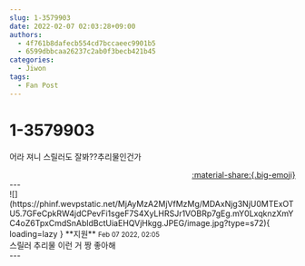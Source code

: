 ```yaml
---
slug: 1-3579903
date: 2022-02-07 02:03:28+09:00
authors:
  - 4f761b8dafecb554cd7bccaeec9901b5
  - 6599dbbcaa26237c2ab0f3becb421b45
categories:
  - Jiwon
tags:
  - Fan Post
---
```


# 1-3579903

<div class="post-container" markdown="1">
<div class="content-container md-sidebar__scrollwrap" markdown="1">

어라 져니 스릴러도 잘봐??추리물인건가

</div>
</div>

<div style="text-align: right;" markdown="1">
<a href="https://weverse.io/fromis9/fanpost/1-3579903" style="text-align: right;">:material-share:{.big-emoji}</a>
</div>
---

<div class="comments-container md-sidebar__scrollwrap" markdown="1">
<div class="comment" markdown="1">
<div class='id-container' markdown="1">
![](https://phinf.wevpstatic.net/MjAyMzA2MjVfMzMg/MDAxNjg3NjU0MTExOTU5.7GFeCpkRW4jdCPevFi1sgeF7S4XyLHRSJr1VOBRp7gEg.mY0LxqknzXmYC4oZ6TpxCmdSnAbldBctUiaEHQVjHkgg.JPEG/image.jpg?type=s72){ loading=lazy }
**<span class="artist">지원</span>** <small>Feb 07 2022, 02:05</small><br>
</div>
<div class='comment-body' markdown="1">
스릴러 추리물 이런 거 짱 좋아해
</div>
</div>
</div>
---
